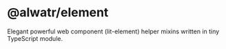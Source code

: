 # @alwatr/element

Elegant powerful web component (lit-element) helper mixins written in tiny TypeScript module.

<!-- @TODO: ## Example usage -->
